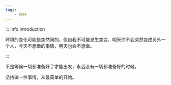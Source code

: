 ```yaml
---
tags:
    - 修行
---
```


::: info Introduction

环境的变化可能是突然间的，但自我不可能发生突变，明天你不会突然变成另外一个人，今天不想做的事情，明天也会不想做。

:::


不是等候一切都准备好了才能出发，永远没有一切都准备好的时候。

坚持做一件事情，从最简单的开始。

